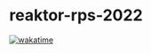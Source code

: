 # reaktor-rps-2022
[![wakatime](https://wakatime.com/badge/user/7fae6b99-9f71-4f2a-9af3-3ea4c2d060eb/project/e5860f44-166b-4066-a956-454fc007919a.svg)](https://wakatime.com/badge/user/7fae6b99-9f71-4f2a-9af3-3ea4c2d060eb/project/e5860f44-166b-4066-a956-454fc007919a)